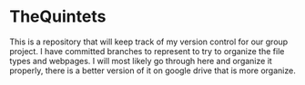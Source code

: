 # TheQuintets
This is a repository that will keep track of my version control for our group project.
I have committed branches to represent to try to organize the file types and webpages.
I will most likely go through here and organize it properly, there is a better version of it on google drive that is more organize.
